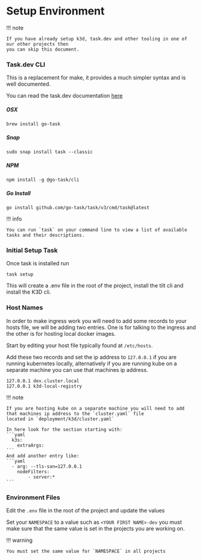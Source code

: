 # Setup Environment

!!! note

    If you have already setup k3d, task.dev and other tooling in one of our other projects then
    you can skip this document.

### Task.dev CLI

This is a replacement for make, it provides a much simpler syntax and is well documented.

You can read the task.dev documentation [here](https://taskfile.dev/usage/)

##### OSX

```shell
brew install go-task
```

##### Snap

```shell
sudo snap install task --classic
```

##### NPM

```shell
npm install -g @go-task/cli
```

##### Go Install
```shell
go install github.com/go-task/task/v3/cmd/task@latest
```

!!! info

    You can run `task` on your command line to view a list of available tasks and their descriptions.

### Initial Setup Task

Once task is installed run 

```shell
task setup
```

This will create a .env file in the root of the project, install the tilt cli and install the K3D cli.

### Host Names

In order to make ingress work you will need to add some records to your hosts file, we will be adding two
entries. One is for talking to the ingress and the other is for hosting local docker images.

Start by editing your host file typically found at `/etc/hosts`.

Add these two records and set the ip address to `127.0.0.1` if you are running kubernetes locally, alternatively if you
are running kube on a separate machine you can use that machines ip address.

```text
127.0.0.1 dev.cluster.local
127.0.0.1 k3d-local-registry
```

!!! note

    If you are hosting kube on a separate machine you will need to add that machines ip address to the `cluster.yaml` file
    located in `deployment/k3d/cluster.yaml` 

    In here look for the section starting with:
    ```yaml
      k3s:
        extraArgs:
    ```
    And add another entry like:
    ```yaml
      - arg: --tls-san=127.0.0.1
        nodeFilters:
            - server:*
    ```

### Environment Files

Edit the `.env` file in the root of the project and update the values

Set your `NAMESPACE` to a value such as `<YOUR FIRST NAME>-dev` you must make sure that the same value is set in
the projects you are working on.

!!! warning

    You must set the same value for `NAMESPACE` in all projects
